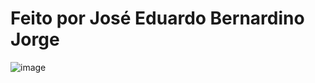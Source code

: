 # Feito por José Eduardo Bernardino Jorge

![image](https://user-images.githubusercontent.com/74507357/222234776-216cfce8-2b55-4469-9cf6-a13ab4c1eec5.png)
  
  
